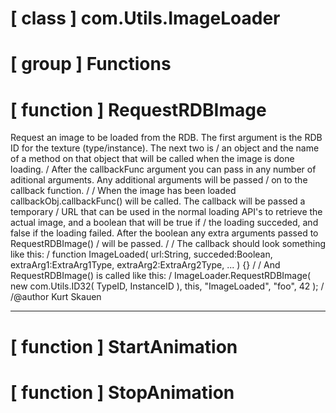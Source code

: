 # [ class ] com.Utils.ImageLoader

# [ group ] Functions

# [ function ] RequestRDBImage

Request an image to be loaded from the RDB. The first argument is the RDB ID for the texture (type/instance). The next two is / an object and the name of a method on that object that will be called when the image is done loading. / After the callbackFunc argument you can pass in any number of aditional arguments. Any additional arguments will be passed / on to the callback function. / / When the image has been loaded callbackObj.callbackFunc() will be called. The callback will be passed a temporary / URL that can be used in the normal loading API's to retrieve the actual image, and a boolean that will be true if / the loading succeded, and false if the loading failed. After the boolean any extra arguments passed to RequestRDBImage() / will be passed. / / The callback should look something like this: /    function ImageLoaded( url:String, succeded:Boolean, extraArg1:ExtraArg1Type, extraArg2:ExtraArg2Type, ... ) {} / / And RequestRDBImage() is called like this: /    ImageLoader.RequestRDBImage( new com.Utils.ID32( TypeID, InstanceID ), this, "ImageLoaded", "foo", 42 ); / /@author Kurt Skauen

---

# [ function ] StartAnimation

# [ function ] StopAnimation

